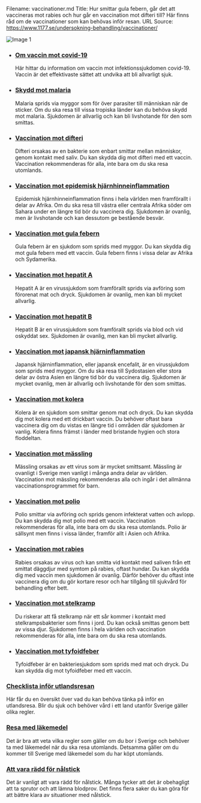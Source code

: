 Filename: vaccinationer.md
Title: Hur smittar gula febern, går det att vaccineras mot rabies och hur går en vaccination mot difteri till? Här finns råd om de vaccinationer som kan behövas inför resan.
URL Source: https://www.1177.se/undersokning-behandling/vaccinationer/

![Image 1](https://www.1177.se/globalassets/1177/nationell/media/fotografier/behandlingar-och-hjalpmedel/nalar-och-vaccinationer/vaccin5.jpg?saved=2021-05-27+02:32)

*   ### [Om vaccin mot covid-19](https://www.1177.se/sjukdomar--besvar/lungor-och-luftvagar/inflammation-och-infektion-ilungor-och-luftror/om-covid-19--coronavirus/om-vaccin-mot-covid-19/)
    
    Här hittar du information om vaccin mot infektionssjukdomen covid-19. Vaccin är det effektivaste sättet att undvika att bli allvarligt sjuk.
    
*   ### [Skydd mot malaria](https://www.1177.se/liv--halsa/reserad-och-vaccinationer/vaccinationer/skydd-mot-malaria/)
    
    Malaria sprids via myggor som för över parasiter till människan när de sticker. Om du ska resa till vissa tropiska länder kan du behöva skydd mot malaria. Sjukdomen är allvarlig och kan bli livshotande för den som smittas.
    
*   ### [Vaccination mot difteri](https://www.1177.se/liv--halsa/reserad-och-vaccinationer/vaccinationer/vaccination-mot-difteri/)
    
    Difteri orsakas av en bakterie som enbart smittar mellan människor, genom kontakt med saliv. Du kan skydda dig mot difteri med ett vaccin. Vaccination rekommenderas för alla, inte bara om du ska resa utomlands.
    
*   ### [Vaccination mot epidemisk hjärnhinneinflammation](https://www.1177.se/liv--halsa/reserad-och-vaccinationer/vaccinationer/vaccination-mot-epidemisk-hjarnhinneinflammation/)
    
    Epidemisk hjärnhinneinflammation finns i hela världen men framförallt i delar av Afrika. Om du ska resa till västra eller centrala Afrika söder om Sahara under en längre tid bör du vaccinera dig. Sjukdomen är ovanlig, men är livshotande och kan dessutom ge bestående besvär.
    
*   ### [Vaccination mot gula febern](https://www.1177.se/liv--halsa/reserad-och-vaccinationer/vaccinationer/vaccination-mot-gula-febern/)
    
    Gula febern är en sjukdom som sprids med myggor. Du kan skydda dig mot gula febern med ett vaccin. Gula febern finns i vissa delar av Afrika och Sydamerika.
    
*   ### [Vaccination mot hepatit A](https://www.1177.se/liv--halsa/reserad-och-vaccinationer/vaccinationer/vaccination-mot-hepatit-a/)
    
    Hepatit A är en virussjukdom som framförallt sprids via avföring som förorenat mat och dryck. Sjukdomen är ovanlig, men kan bli mycket allvarlig.
    
*   ### [Vaccination mot hepatit B](https://www.1177.se/liv--halsa/reserad-och-vaccinationer/vaccinationer/vaccination-mot-hepatit-b/)
    
    Hepatit B är en virussjukdom som framförallt sprids via blod och vid oskyddat sex. Sjukdomen är ovanlig, men kan bli mycket allvarlig.
    
*   ### [Vaccination mot japansk hjärninflammation](https://www.1177.se/liv--halsa/reserad-och-vaccinationer/vaccinationer/vaccination-mot-japansk-hjarninflammation/)
    
    Japansk hjärninflammation, eller japansk encefalit, är en virussjukdom som sprids med myggor. Om du ska resa till Sydostasien eller stora delar av östra Asien en längre tid bör du vaccinera dig. Sjukdomen är mycket ovanlig, men är allvarlig och livshotande för den som smittas.
    
*   ### [Vaccination mot kolera](https://www.1177.se/liv--halsa/reserad-och-vaccinationer/vaccinationer/vaccination-mot-kolera/)
    
    Kolera är en sjukdom som smittar genom mat och dryck. Du kan skydda dig mot kolera med ett drickbart vaccin. Du behöver oftast bara vaccinera dig om du vistas en längre tid i områden där sjukdomen är vanlig. Kolera finns främst i länder med bristande hygien och stora floddeltan.
    
*   ### [Vaccination mot mässling](https://www.1177.se/liv--halsa/reserad-och-vaccinationer/vaccinationer/vaccination-mot-massling/)
    
    Mässling orsakas av ett virus som är mycket smittsamt. Mässling är ovanligt i Sverige men vanligt i många andra delar av världen. Vaccination mot mässling rekommenderas alla och ingår i det allmänna vaccinationsprogrammet för barn.
    
*   ### [Vaccination mot polio](https://www.1177.se/liv--halsa/reserad-och-vaccinationer/vaccinationer/vaccination-mot-polio/)
    
    Polio smittar via avföring och sprids genom infekterat vatten och avlopp. Du kan skydda dig mot polio med ett vaccin. Vaccination rekommenderas för alla, inte bara om du ska resa utomlands. Polio är sällsynt men finns i vissa länder, framför allt i Asien och Afrika.
    
*   ### [Vaccination mot rabies](https://www.1177.se/liv--halsa/reserad-och-vaccinationer/vaccinationer/vaccination-mot-rabies/)
    
    Rabies orsakas av virus och kan smitta vid kontakt med saliven från ett smittat däggdjur med symtom på rabies, oftast hundar. Du kan skydda dig med vaccin men sjukdomen är ovanlig. Därför behöver du oftast inte vaccinera dig om du gör kortare resor och har tillgång till sjukvård för behandling efter bett.
    
*   ### [Vaccination mot stelkramp](https://www.1177.se/liv--halsa/reserad-och-vaccinationer/vaccinationer/vaccination-mot-stelkramp/)
    
    Du riskerar att få stelkramp när ett sår kommer i kontakt med stelkrampsbakterier som finns i jord. Du kan också smittas genom bett av vissa djur. Sjukdomen finns i hela världen och vaccination rekommenderas för alla, inte bara om du ska resa utomlands.
    
*   ### [Vaccination mot tyfoidfeber](https://www.1177.se/liv--halsa/reserad-och-vaccinationer/vaccinationer/vaccination-mot-tyfoidfeber/)
    
    Tyfoidfeber är en bakteriesjukdom som sprids med mat och dryck. Du kan skydda dig mot tyfoidfeber med ett vaccin.
    

### [Checklista inför utlandsresan](https://www.1177.se/liv--halsa/reserad-och-vaccinationer/allmanna-reserad/checklista-infor-utlandsresan/)

Här får du en översikt över vad du kan behöva tänka på inför en utlandsresa. Blir du sjuk och behöver vård i ett land utanför Sverige gäller olika regler.

### [Resa med läkemedel](https://www.1177.se/undersokning-behandling/behandling-med-lakemedel/rad-om-lakemedel/resa-med-lakemedel/)

Det är bra att veta vilka regler som gäller om du bor i Sverige och behöver ta med läkemedel när du ska resa utomlands. Detsamma gäller om du kommer till Sverige med läkemedel som du har köpt utomlands.

### [Att vara rädd för nålstick](https://www.1177.se/undersokning-behandling/undersokningar-och-provtagning/provtagning-och-matningar/att-vara-radd-for-nalstick/)

Det är vanligt att vara rädd för nålstick. Många tycker att det är obehagligt att ta sprutor och att lämna blodprov. Det finns flera saker du kan göra för att bättre klara av situationer med nålstick.